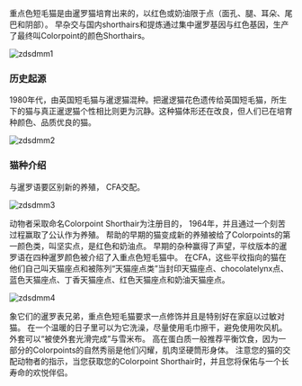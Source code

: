 重点色短毛猫是由暹罗猫培育出来的，以红色或奶油限于点（面孔、腿、耳朵、尾巴和阴部）。 早杂交与国内shorthairs和提炼通过集中暹罗基因与红色基因，生产了最终叫Colorpoint的颜色Shorthairs。

<img src="https://cdn.jsdelivr.net/gh/six3git/six3git.github.com/images/zdsdmm1.jpg" alt="zdsdmm1" style="zoom:100%;" />

### 历史起源

1980年代，由英国短毛猫与暹逻猫混种。把暹逻猫花色遗传给英国短毛猫，所生下的猫与真正暹逻猫个性相比则更为沉静。这种猫体形还在改良，但人们已在培育种颜色、品质优良的猫。

<img src="https://cdn.jsdelivr.net/gh/six3git/six3git.github.com/images/zdsdmm2.jpg" alt="zdsdmm2" style="zoom:100%;" />

### 猫种介绍

与暹罗语要区别新的养殖， CFA交配。

<img src="https://cdn.jsdelivr.net/gh/six3git/six3git.github.com/images/zdsdmm3.jpg" alt="zdsdmm3" style="zoom:100%;" />

动物者采取命名Colorpoint Shorthair为注册目的， 1964年，并且通过一个刻苦过程赢取了公认作为养殖。 帮助的早期的猫变成新的养殖被给了Colorpoints的第一颜色类，叫坚实点，是红色和奶油点。
早期的杂种赢得了声望，平纹版本的暹罗语在四种暹罗颜色被介绍了入重点色短毛猫中。 在CFA，这些平纹指向的猫在他们自己叫天猫座点和被陈列“天猫座点类”当封印天猫座点、chocolatelynx点、蓝色天猫座点、丁香天猫座点、红色天猫座点和奶油天猫座点。

<img src="https://cdn.jsdelivr.net/gh/six3git/six3git.github.com/images/zdsdmm4.jpg" alt="zdsdmm4" style="zoom:100%;" />

象它们的暹罗表兄弟，重点色短毛猫要求一点修饰并且是特别好在家庭以过敏对猫。 在一个温暖的日子里可以为它洗澡，尽量使用毛巾擦干，避免使用吹风机。外套可以“被使外套光滑完成”与雪米布。
高在蛋白质一般推荐平衡饮食，因为一部分的Colorpoints的自然秀丽是他们闪耀，肌肉坚硬筒形身体。 注意您的猫的交配动物者的指示，当您获取您的Colorpoint Shorthair时，并且您将保佑与一个长寿命的欢悦伴侣。